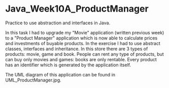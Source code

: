 # Java_Week10A_ProductManager
Practice to use abstraction and interfaces in Java.

In this task I had to upgrade my "Movie" application (written previous week) to a "Product Manager" application which is now able to calculate prices and investments of buyable products. In the exercise I had to use abstract classes, interfaces and inheritance. In this store there are 3 types of products: movie, game and book. People can rent any type of products, but can buy only movies and games: books are only rentable. Every product has an identifier which is generated by the application itself.

The UML diagram of this application can be found in UML_ProductManager.jpg.
